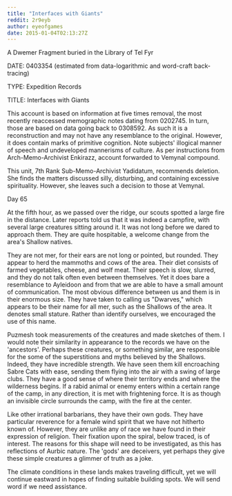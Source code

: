 ```yaml
---
title: "Interfaces with Giants"
reddit: 2r9eyb
author: eyeofgames
date: 2015-01-04T02:13:27Z
---
```


A Dwemer Fragment buried in the Library of Tel Fyr

DATE: 0403354 (estimated from data-logarithmic and word-craft back-tracing)

TYPE: Expedition Records

TITLE: Interfaces with Giants

This account is based on information at five times removal, the most recently reaccessed memographic notes dating from 0202745. In turn, those are based on data going back to 0308592. As such it is a reconstruction and may not have any resemblance to the original. However, it does contain marks of primitive cognition. Note subjects' illogical manner of speech and undeveloped mannerisms of culture. As per instructions from Arch-Memo-Archivist Enkirazz, account forwarded to Vemynal compound.

This unit, 7th Rank Sub-Memo-Archivist Yadidatum, recommends deletion. She finds the matters discussed silly, disturbing, and containing excessive spirituality. However, she leaves such a decision to those at Vemynal.


Day 65

At the fifth hour, as we passed over the ridge, our scouts spotted a large fire in the distance. Later reports told us that it was indeed a campfire, with several large creatures sitting around it. It was not long before we dared to approach them. They are quite hospitable, a welcome change from the area's Shallow natives.

They are not mer, for their ears are not long or pointed, but rounded. They appear to herd the mammoths and cows of the area. Their diet consists of farmed vegetables, cheese, and wolf meat. Their speech is slow, slurred, and they do not talk often even between themselves. Yet it does bare a resemblance to Ayleidoon and from that we are able to have a small amount of communication. The most obvious difference between us and them is in their enormous size. They have taken to calling us "Dwarves," which appears to be their name for all mer, such as the Shallows of the area. It denotes small stature. Rather than identify ourselves, we encouraged the use of this name.

Puzmesh took measurements of the creatures and made sketches of them. I would note their similarity in appearance to the records we have on the 'ancestors'. Perhaps these creatures, or something similar, are responsible for the some of the superstitions and myths believed by the Shallows. Indeed, they have incredible strength. We have seen them kill encroaching Sabre Cats with ease, sending them flying into the air with a swing of large clubs. They have a good sense of where their territory ends and where the wilderness begins. If a rabid animal or enemy enters within a certain range of the camp, in any direction, it is met with frightening force. It is as though an invisible circle surrounds the camp, with the fire at the center.

Like other irrational barbarians, they have their own gods. They have particular reverence for a female wind spirit that we have not hitherto known of. However, they are unlike any of race we have found in their expression of religion. Their fixation upon the spiral, below traced, is of interest. The reasons for this shape will need to be investigated, as this has reflections of Aurbic nature. The 'gods' are deceivers, yet perhaps they give these simple creatures a glimmer of truth as a joke.

The climate conditions in these lands makes traveling difficult, yet we will continue eastward in hopes of finding suitable building spots. We will send word if we need assistance.

